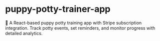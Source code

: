 # puppy-potty-trainer-app
🐶 A React-based puppy potty training app with Stripe subscription integration. Track potty events, set reminders, and monitor progress with detailed analytics.
